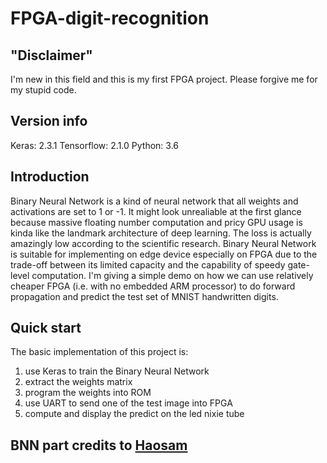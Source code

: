 # FPGA-digit-recognition
## "Disclaimer"
I'm new in this field and this is my first FPGA project. Please forgive me for my stupid code.
## Version info
Keras: 2.3.1
Tensorflow: 2.1.0
Python: 3.6
## Introduction
Binary Neural Network is a kind of neural network that all weights and activations are set to 1 or -1. It might look unrealiable at the first glance because massive floating number computation and pricy GPU usage is kinda like the landmark architecture of deep learning.
The loss is actually amazingly low according to the scientific research.
Binary Neural Network is suitable for implementing on edge device especially on FPGA due to the trade-off between its limited capacity and the capability of speedy gate-level computation.
I'm giving a simple demo on how we can use relatively cheaper FPGA (i.e. with no embedded ARM processor) to do forward propagation and predict the test set of MNIST handwritten digits.
## Quick start
The basic implementation of this project is:
1. use Keras to train the Binary Neural Network
2. extract the weights matrix
3. program the weights into ROM
4. use UART to send one of the test image into FPGA
5. compute and display the predict on the led nixie tube
## BNN part credits to [Haosam](https://github.com/Haosam/Binary-Neural-Network-Keras)
